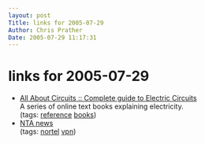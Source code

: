 ```yaml
---
layout: post
Title: links for 2005-07-29  
Author: Chris Prather
Date: 2005-07-29 11:17:31
---
```


# links for 2005-07-29
<ul class="delicious">
	<li>
		<div class="delicious-link"><a href="http://allaboutcircuits.com/">All About Circuits :: Complete guide to Electric Circuits</a></div>
		<div class="delicious-extended">A series of online text books explaining electricity.</div>
		<div class="delicious-tags">(tags: <a href="http://del.icio.us/perigrin/reference">reference</a> <a href="http://del.icio.us/perigrin/books">books</a>)</div>
	</li>
	<li>
		<div class="delicious-link"><a href="http://www.nta-monitor.com/news/vpn-flaws/nortel/nortel-client/">NTA news</a></div>
		<div class="delicious-tags">(tags: <a href="http://del.icio.us/perigrin/nortel">nortel</a> <a href="http://del.icio.us/perigrin/vpn">vpn</a>)</div>
	</li>
</ul>


